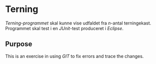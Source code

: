 # Terning
_Terning-programmet_ skal kunne vise udfaldet fra _n_-antal terningekast. Programmet skal test i en _JUnit_-test produceret i _Eclipse_. 

## Purpose
This is an exercise in using _GIT_ to fix errors and trace the changes.

